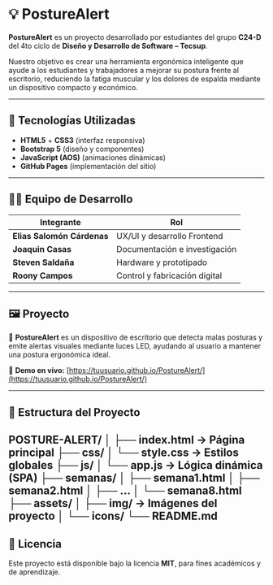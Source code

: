 # 💡 PostureAlert

**PostureAlert** es un proyecto desarrollado por estudiantes del grupo **C24-D** del 4to ciclo de **Diseño y Desarrollo de Software – Tecsup**.

Nuestro objetivo es crear una herramienta ergonómica inteligente que ayude a los estudiantes y trabajadores a mejorar su postura frente al escritorio, reduciendo la fatiga muscular y los dolores de espalda mediante un dispositivo compacto y económico.

---

## 🚀 Tecnologías Utilizadas

- **HTML5** + **CSS3** (interfaz responsiva)
- **Bootstrap 5** (diseño y componentes)
- **JavaScript (AOS)** (animaciones dinámicas)
- **GitHub Pages** (implementación del sitio)

---

## 🧑‍💻 Equipo de Desarrollo

| Integrante | Rol |
|-------------|-----|
| **Elias Salomón Cárdenas** | UX/UI y desarrollo Frontend |
| **Joaquin Casas** | Documentación e investigación |
| **Steven Saldaña** | Hardware y prototipado |
| **Roony Campos** | Control y fabricación digital |

---

## 🖼️ Proyecto

📍 **PostureAlert** es un dispositivo de escritorio que detecta malas posturas y emite alertas visuales mediante luces LED, ayudando al usuario a mantener una postura ergonómica ideal.

🔗 **Demo en vivo:** [https://tuusuario.github.io/PostureAlert/](https://tuusuario.github.io/PostureAlert/)

---

## 🧰 Estructura del Proyecto
POSTURE-ALERT/
│
├── index.html → Página principal
├── css/
│ └── style.css → Estilos globales
├── js/
│ └── app.js → Lógica dinámica (SPA)
├── semanas/
│ ├── semana1.html
│ ├── semana2.html
│ ├── ...
│ └── semana8.html
├── assets/
│ ├── img/ → Imágenes del proyecto
│ └── icons/
└── README.md
---

## 🧠 Licencia

Este proyecto está disponible bajo la licencia **MIT**, para fines académicos y de aprendizaje.
